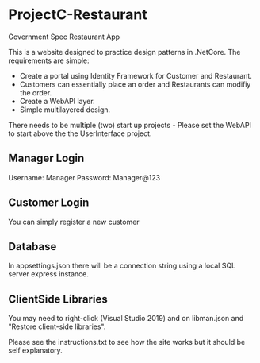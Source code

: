 # ProjectC-Restaurant
Government Spec Restaurant App

This is a website designed to practice design patterns in .NetCore. The requirements are simple: 
* Create a portal using Identity Framework for Customer and Restaurant. 
* Customers can essentially place an order and Restaurants can modifiy the order.
* Create a WebAPI layer.
* Simple multilayered design. 

There needs to be multiple (two) start up projects - Please set the WebAPI to start above the the UserInterface project. 

## Manager Login

Username: Manager 
Password: Manager@123

## Customer Login 
You can simply register a new customer 

## Database 
In appsettings.json there will be a connection string using a local SQL server express instance.

## ClientSide Libraries 
You may need to right-click (Visual Studio 2019) and on libman.json and "Restore client-side libraries". 

Please see the instructions.txt to see how the site works but it should be self explanatory. 
